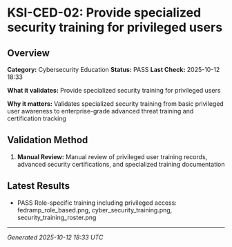 # KSI-CED-02: Provide specialized security training for privileged users

## Overview

**Category:** Cybersecurity Education
**Status:** PASS
**Last Check:** 2025-10-12 18:33

**What it validates:** Provide specialized security training for privileged users

**Why it matters:** Validates specialized security training from basic privileged user awareness to enterprise-grade advanced threat training and certification tracking

## Validation Method

1. **Manual Review:** Manual review of privileged user training records, advanced security certifications, and specialized training documentation

## Latest Results

- PASS Role-specific training including privileged access: fedramp_role_based.png, cyber_security_training.png, security_training_roster.png

---
*Generated 2025-10-12 18:33 UTC*